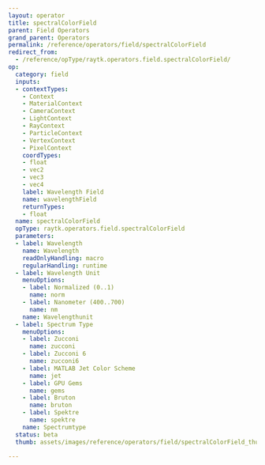 ```yaml
---
layout: operator
title: spectralColorField
parent: Field Operators
grand_parent: Operators
permalink: /reference/operators/field/spectralColorField
redirect_from:
  - /reference/opType/raytk.operators.field.spectralColorField/
op:
  category: field
  inputs:
  - contextTypes:
    - Context
    - MaterialContext
    - CameraContext
    - LightContext
    - RayContext
    - ParticleContext
    - VertexContext
    - PixelContext
    coordTypes:
    - float
    - vec2
    - vec3
    - vec4
    label: Wavelength Field
    name: wavelengthField
    returnTypes:
    - float
  name: spectralColorField
  opType: raytk.operators.field.spectralColorField
  parameters:
  - label: Wavelength
    name: Wavelength
    readOnlyHandling: macro
    regularHandling: runtime
  - label: Wavelength Unit
    menuOptions:
    - label: Normalized (0..1)
      name: norm
    - label: Nanometer (400..700)
      name: nm
    name: Wavelengthunit
  - label: Spectrum Type
    menuOptions:
    - label: Zucconi
      name: zucconi
    - label: Zucconi 6
      name: zucconi6
    - label: MATLAB Jet Color Scheme
      name: jet
    - label: GPU Gems
      name: gems
    - label: Bruton
      name: bruton
    - label: Spektre
      name: spektre
    name: Spectrumtype
  status: beta
  thumb: assets/images/reference/operators/field/spectralColorField_thumb.png

---
```

